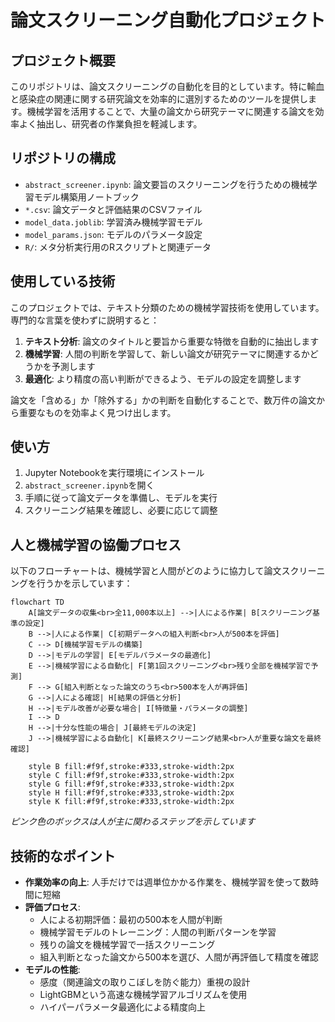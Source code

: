 # 論文スクリーニング自動化プロジェクト

## プロジェクト概要
このリポジトリは、論文スクリーニングの自動化を目的としています。特に輸血と感染症の関連に関する研究論文を効率的に選別するためのツールを提供します。機械学習を活用することで、大量の論文から研究テーマに関連する論文を効率よく抽出し、研究者の作業負担を軽減します。

## リポジトリの構成
- `abstract_screener.ipynb`: 論文要旨のスクリーニングを行うための機械学習モデル構築用ノートブック
- `*.csv`: 論文データと評価結果のCSVファイル
- `model_data.joblib`: 学習済み機械学習モデル
- `model_params.json`: モデルのパラメータ設定
- `R/`: メタ分析実行用のRスクリプトと関連データ

## 使用している技術
このプロジェクトでは、テキスト分類のための機械学習技術を使用しています。専門的な言葉を使わずに説明すると：

1. **テキスト分析**: 論文のタイトルと要旨から重要な特徴を自動的に抽出します
2. **機械学習**: 人間の判断を学習して、新しい論文が研究テーマに関連するかどうかを予測します
3. **最適化**: より精度の高い判断ができるよう、モデルの設定を調整します

論文を「含める」か「除外する」かの判断を自動化することで、数万件の論文から重要なものを効率よく見つけ出します。

## 使い方
1. Jupyter Notebookを実行環境にインストール
2. `abstract_screener.ipynb`を開く
3. 手順に従って論文データを準備し、モデルを実行
4. スクリーニング結果を確認し、必要に応じて調整

## 人と機械学習の協働プロセス

以下のフローチャートは、機械学習と人間がどのように協力して論文スクリーニングを行うかを示しています：

```mermaid
flowchart TD
    A[論文データの収集<br>全11,000本以上] -->|人による作業| B[スクリーニング基準の設定]
    B -->|人による作業| C[初期データへの組入判断<br>人が500本を評価]
    C --> D[機械学習モデルの構築]
    D -->|モデルの学習| E[モデルパラメータの最適化]
    E -->|機械学習による自動化| F[第1回スクリーニング<br>残り全部を機械学習で予測]
    F --> G[組入判断となった論文のうち<br>500本を人が再評価]
    G -->|人による確認| H[結果の評価と分析]
    H -->|モデル改善が必要な場合| I[特徴量・パラメータの調整]
    I --> D
    H -->|十分な性能の場合| J[最終モデルの決定]
    J -->|機械学習による自動化| K[最終スクリーニング結果<br>人が重要な論文を最終確認]
    
    style B fill:#f9f,stroke:#333,stroke-width:2px
    style C fill:#f9f,stroke:#333,stroke-width:2px
    style G fill:#f9f,stroke:#333,stroke-width:2px
    style H fill:#f9f,stroke:#333,stroke-width:2px
    style K fill:#f9f,stroke:#333,stroke-width:2px
```

*ピンク色のボックスは人が主に関わるステップを示しています*

## 技術的なポイント
- **作業効率の向上**: 人手だけでは週単位かかる作業を、機械学習を使って数時間に短縮
- **評価プロセス**:
  - 人による初期評価：最初の500本を人間が判断
  - 機械学習モデルのトレーニング：人間の判断パターンを学習
  - 残りの論文を機械学習で一括スクリーニング
  - 組入判断となった論文から500本を選び、人間が再評価して精度を確認
- **モデルの性能**:
  - 感度（関連論文の取りこぼしを防ぐ能力）重視の設計
  - LightGBMという高速な機械学習アルゴリズムを使用
  - ハイパーパラメータ最適化による精度向上

